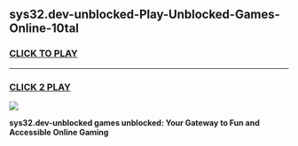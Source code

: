 
## sys32.dev-unblocked-Play-Unblocked-Games-Online-10tal
<h3>
<a href="https://premium76.site?title=sys32.dev-unblocked&ref=25A">CLICK TO PLAY</a></h3>
<hr>

<h3>
<a href="https://premium76.site?title=sys32.dev-unblocked&ref=25A">CLICK 2 PLAY</a>
  
</h3>

<a href="https://premium76.site?title=sys32.dev-unblocked&ref=25A"><img src="https://clearcache.store/games.png"></a>


**sys32.dev-unblocked games unblocked: Your Gateway to Fun and Accessible Online Gaming**
